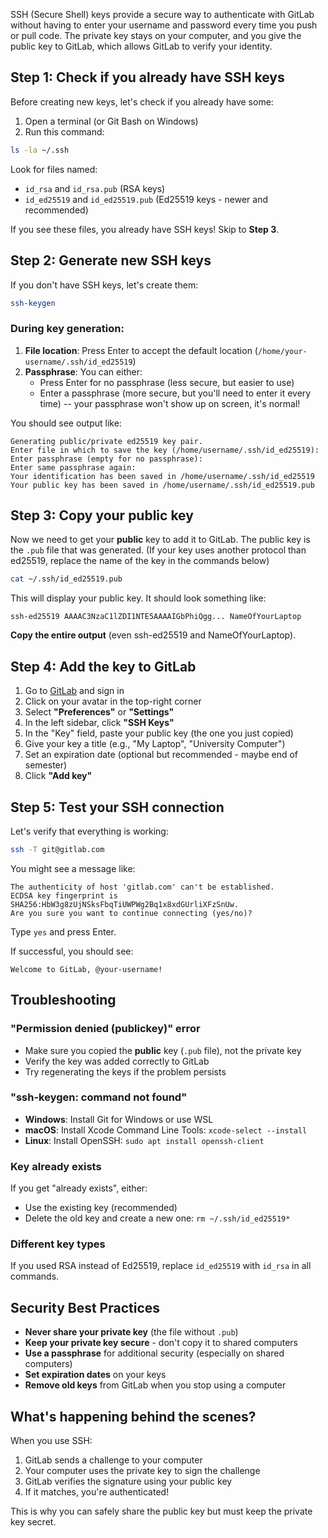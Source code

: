 
SSH (Secure Shell) keys provide a secure way to authenticate with GitLab without having to enter your username and password every time you push or pull code. The private key stays on your computer, and you give the public key to GitLab, which allows GitLab to verify your identity.

## Step 1: Check if you already have SSH keys

Before creating new keys, let's check if you already have some:

1. Open a terminal (or Git Bash on Windows)
2. Run this command:

```bash
ls -la ~/.ssh
```

Look for files named:
- `id_rsa` and `id_rsa.pub` (RSA keys)
- `id_ed25519` and `id_ed25519.pub` (Ed25519 keys - newer and recommended)

If you see these files, you already have SSH keys! Skip to **Step 3**.

## Step 2: Generate new SSH keys

If you don't have SSH keys, let's create them:

```bash
ssh-keygen
```

### During key generation:

1. **File location**: Press Enter to accept the default location (`/home/your-username/.ssh/id_ed25519`)
2. **Passphrase**: You can either:
   - Press Enter for no passphrase (less secure, but easier to use)
   - Enter a passphrase (more secure, but you'll need to enter it every time) -- your passphrase won't show up on screen, it's normal!

You should see output like:
```
Generating public/private ed25519 key pair.
Enter file in which to save the key (/home/username/.ssh/id_ed25519):
Enter passphrase (empty for no passphrase):
Enter same passphrase again:
Your identification has been saved in /home/username/.ssh/id_ed25519
Your public key has been saved in /home/username/.ssh/id_ed25519.pub
```

## Step 3: Copy your public key

Now we need to get your **public** key to add it to GitLab. The public key is the `.pub` file that was generated.
(If your key uses another protocol than ed25519, replace the name of the key in the commands below)

```bash
cat ~/.ssh/id_ed25519.pub
```

This will display your public key. It should look something like:
```
ssh-ed25519 AAAAC3NzaC1lZDI1NTE5AAAAIGbPhiQgg... NameOfYourLaptop
```

**Copy the entire output** (even ssh-ed25519 and NameOfYourLaptop).

## Step 4: Add the key to GitLab

1. Go to [GitLab](https://gitlab.com) and sign in
2. Click on your avatar in the top-right corner
3. Select **"Preferences"** or **"Settings"**
4. In the left sidebar, click **"SSH Keys"**
5. In the "Key" field, paste your public key (the one you just copied)
6. Give your key a title (e.g., "My Laptop", "University Computer")
7. Set an expiration date (optional but recommended - maybe end of semester)
8. Click **"Add key"**

## Step 5: Test your SSH connection

Let's verify that everything is working:

```bash
ssh -T git@gitlab.com
```

You might see a message like:
```
The authenticity of host 'gitlab.com' can't be established.
ECDSA key fingerprint is SHA256:HbW3g8zUjNSksFbqTiUWPWg2Bq1x8xdGUrliXFzSnUw.
Are you sure you want to continue connecting (yes/no)?
```

Type `yes` and press Enter.

If successful, you should see:
```
Welcome to GitLab, @your-username!
```

## Troubleshooting

### "Permission denied (publickey)" error
- Make sure you copied the **public** key (`.pub` file), not the private key
- Verify the key was added correctly to GitLab
- Try regenerating the keys if the problem persists

### "ssh-keygen: command not found"
- **Windows**: Install Git for Windows or use WSL
- **macOS**: Install Xcode Command Line Tools: `xcode-select --install`
- **Linux**: Install OpenSSH: `sudo apt install openssh-client`

### Key already exists
If you get "already exists", either:
- Use the existing key (recommended)
- Delete the old key and create a new one: `rm ~/.ssh/id_ed25519*`

### Different key types
If you used RSA instead of Ed25519, replace `id_ed25519` with `id_rsa` in all commands.

## Security Best Practices

- **Never share your private key** (the file without `.pub`)
- **Keep your private key secure** - don't copy it to shared computers
- **Use a passphrase** for additional security (especially on shared computers)
- **Set expiration dates** on your keys
- **Remove old keys** from GitLab when you stop using a computer

## What's happening behind the scenes?

When you use SSH:
1. GitLab sends a challenge to your computer
2. Your computer uses the private key to sign the challenge
3. GitLab verifies the signature using your public key
4. If it matches, you're authenticated!

This is why you can safely share the public key but must keep the private key secret.
